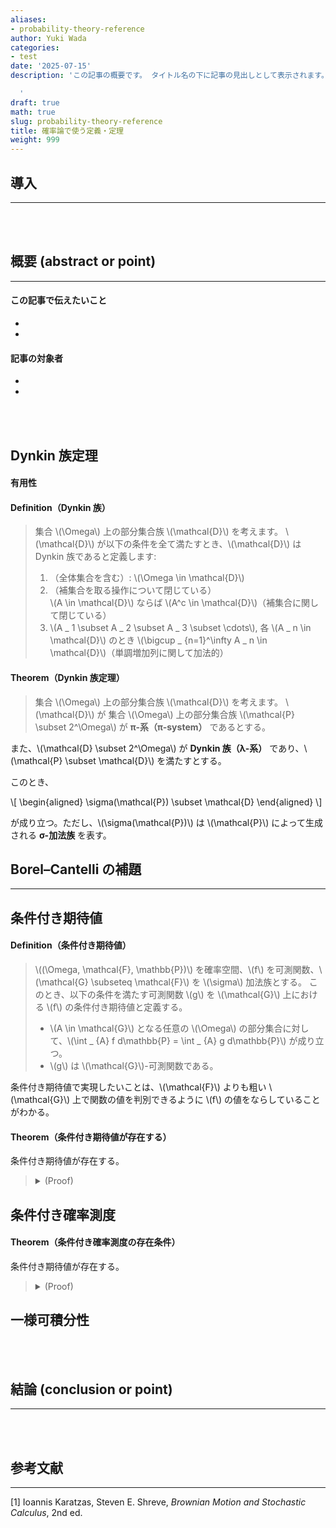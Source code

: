```yaml
---
aliases:
- probability-theory-reference
author: Yuki Wada
categories:
- test
date: '2025-07-15'
description: 'この記事の概要です。 タイトル名の下に記事の見出しとして表示されます。

  '
draft: true
math: true
slug: probability-theory-reference
title: 確率論で使う定義・定理
weight: 999
---
```




## 導入

----



<br><br>

## 概要 (abstract or point)

----

#### この記事で伝えたいこと

- 
- 

#### 記事の対象者

- 
- 

<br><br>

## Dynkin 族定理

#### 有用性

#### Definition（Dynkin 族）
> 集合 \\(\Omega\\) 上の部分集合族 \\(\mathcal{D}\\) を考えます。
> \\(\mathcal{D}\\) が以下の条件を全て満たすとき、\\(\mathcal{D}\\) は Dynkin 族であると定義します:
> 
> 1. （全体集合を含む）: \\(\Omega \in \mathcal{D}\\)
> 1. （補集合を取る操作について閉じている）  
>     \\(A \in \mathcal{D}\\) ならば \\(A^c \in \mathcal{D}\\)（補集合に関して閉じている）
> 1. \\(A _ 1 \subset A _ 2 \subset A _ 3 \subset \cdots\\), 各 \\(A _ n \in \mathcal{D}\\) のとき
>    \\(\bigcup _ {n=1}^\infty A _ n \in \mathcal{D}\\)（単調増加列に関して加法的）

#### Theorem（Dynkin 族定理）
> 集合 \\(\Omega\\) 上の部分集合族 \\(\mathcal{D}\\) を考えます。
> \\(\mathcal{D}\\) が
集合 \\(\Omega\\) 上の部分集合族 \\(\mathcal{P} \subset 2^\Omega\\) が **π-系（π-system）** であるとする。

また、\\(\mathcal{D} \subset 2^\Omega\\) が **Dynkin 族（λ-系）** であり、\\(\mathcal{P} \subset \mathcal{D}\\) を満たすとする。

このとき、

\\[ \\begin{aligned}  \\sigma(\\mathcal{P}) \\subset \\mathcal{D}  \\end{aligned} \\]

が成り立つ。ただし、\\(\sigma(\mathcal{P})\\) は \\(\mathcal{P}\\) によって生成される **σ-加法族** を表す。


## Borel–Cantelli の補題


----


## 条件付き期待値

#### Definition（条件付き期待値）
> \\((\Omega\, \mathcal{F}\, \mathbb{P})\\) を確率空間、\\(f\\) を可測関数、\\(\mathcal{G} \subseteq \mathcal{F}\\) を \\(\sigma\\) 加法族とする。
> このとき、以下の条件を満たす可測関数 \\(g\\) を \\(\mathcal{G}\\) 上における \\(f\\) の条件付き期待値と定義する。
> - \\(A \in \mathcal{G}\\) となる任意の \\(\Omega\\) の部分集合に対して、\\(\int _ {A} f d\mathbb{P} = \int _ {A} g d\mathbb{P}\\) が成り立つ。
> - \\(g\\) は \\(\mathcal{G}\\)-可測関数である。

条件付き期待値で実現したいことは、\\(\mathcal{F}\\) よりも粗い \\(\mathcal{G}\\) 上で関数の値を判別できるように \\(f\\) の値をならしていることがわかる。

#### Theorem（条件付き期待値が存在する）
条件付き期待値が存在する。
> <details><summary>(Proof)</summary><div>
> 
> Radon-Nicodym の定理を使えばよい。
> 
> </div></details>

## 条件付き確率測度


#### Theorem（条件付き確率測度の存在条件）
条件付き期待値が存在する。
> <details><summary>(Proof)</summary><div>
> 
> Radon-Nicodym の定理を使えばよい。
> 
> </div></details>

## 一様可積分性



<br><br>

## 結論 (conclusion or point)

----



<br><br>

## 参考文献

----

[1] Ioannis Karatzas, Steven E. Shreve, *Brownian Motion and Stochastic Calculus*, 2nd ed.
